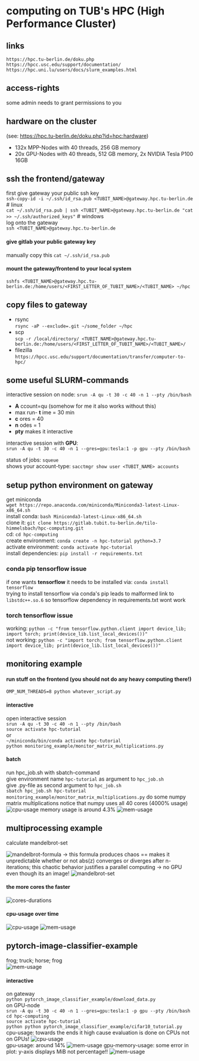 # computing on TUB's HPC (High Performance Cluster)
## links
`https://hpc.tu-berlin.de/doku.php`  
`https://hpcc.usc.edu/support/documentation/`  
`https://hpc.uni.lu/users/docs/slurm_examples.html`

## access-rights
some admin needs to grant permissions to you

## hardware on the cluster
(see: https://hpc.tu-berlin.de/doku.php?id=hpc:hardware)
* 132x MPP-Nodes with 40 threads, 256 GB memory
* 20x GPU-Nodes with 40 threads, 512 GB memory, 2x NVIDIA Tesla P100 16GB

## ssh the frontend/gateway  
first give gateway your public ssh key  
`ssh-copy-id -i ~/.ssh/id_rsa.pub <TUBIT_NAME>@gateway.hpc.tu-berlin.de`  # linux  
`cat ~/.ssh/id_rsa.pub | ssh <TUBIT_NAME>@gateway.hpc.tu-berlin.de "cat >> ~/.ssh/authorized_keys"` # windows  
log onto the gateway  
`ssh <TUBIT_NAME>@gateway.hpc.tu-berlin.de`  

#### give gitlab your public gateway key  
manually copy this `cat ~/.ssh/id_rsa.pub`  

#### mount the gateway/frontend to your local system  
`sshfs <TUBIT_NAME>@gateway.hpc.tu-berlin.de:/home/users/<FIRST_LETTER_OF_TUBIT_NAME>/<TUBIT_NAME> ~/hpc`  

## copy files to gateway

* rsync  
`rsync -aP --exclude=.git ~/some_folder ~/hpc`
* scp    
`scp -r /local/directory/ <TUBIT_NAME>@gateway.hpc.tu-berlin.de:/home/users/<FIRST_LETTER_OF_TUBIT_NAME>/<TUBIT_NAME>/`
* filezilla  
`https://hpcc.usc.edu/support/documentation/transfer/computer-to-hpc/`

## some useful SLURM-commands

interactive session on node:
`srun -A qu -t 30 -c 40 -n 1 --pty /bin/bash`
* __A__ ccount=qu (somehow for me it also works without this)
* max run- __t__ ime = 30 min
* __c__ ores = 40
* __n__ odes = 1
* __pty__ makes it interactive   

interactive session with __GPU__:  
`srun -A qu -t 30 -c 40 -n 1 --gres=gpu:tesla:1 -p gpu --pty /bin/bash`  

status of jobs: `squeue`  
shows your account-type: `sacctmgr show user <TUBIT_NAME> accounts`    

## setup python environment on gateway

get miniconda  
`wget https://repo.anaconda.com/miniconda/Miniconda3-latest-Linux-x86_64.sh`  
install conda: `bash Miniconda3-latest-Linux-x86_64.sh`  
clone it: `git clone https://gitlab.tubit.tu-berlin.de/tilo-himmelsbach/hpc-computing.git`  
cd: `cd hpc-computing`  
create environment: `conda create -n hpc-tutorial python=3.7`  
activate environment: `conda activate hpc-tutorial`  
install dependencies: `pip install -r requirements.txt`  

### conda pip tensorflow issue 

if one wants __tensorflow__ it needs to be installed via: `conda install tensorflow`  
trying to install tensorflow via conda's pip leads to malformed link to `libstdc++.so.6`
so tensorflow dependency in requirements.txt wont work
### torch tensorflow issue
working: `python -c "from tensorflow.python.client import device_lib; import torch; print(device_lib.list_local_devices())"`  
not working: `python -c "import torch; from tensorflow.python.client import device_lib; print(device_lib.list_local_devices())"`    
## monitoring example
#### run stuff on the frontend (you should not do any heavy computing there!)
`OMP_NUM_THREADS=8 python whatever_script.py`
#### interactive 
open interactive session  
`srun -A qu -t 30 -c 40 -n 1 --pty /bin/bash`  
`source activate hpc-tutorial`  
or  
`~/miniconda/bin/conda activate hpc-tutorial`  
`python monitoring_example/monitor_matrix_multiplications.py`
#### batch
run hpc_job.sh with sbatch-command  
give environment name `hpc-tutorial` as argument to `hpc_job.sh`  
give .py-file as second argument to `hpc_job.sh`  
`sbatch hpc_job.sh hpc-tutorial monitoring_example/monitor_matrix_multiplications.py`
do some numpy matrix multiplications notice that numpy uses all 40 cores (4000% usage)
![cpu-usage](monitoring_example/cpu.png)
memory usage is around 4.3%
![mem-usage](monitoring_example/mem.png)

## multiprocessing example
calculate mandelbrot-set  

![mandelbrot-formula](multiprocessing_example/mandelbrot_formula.svg)
-> this formula produces chaos == makes it unpredictable whether or not abs(z) converges or diverges after n-iterations; 
this chaotic behavior justifies a parallel computing -> no GPU even though its an image!
![mandelbrot-set](multiprocessing_example/mandelbrot_set.png)

#### the more cores the faster  
![cores-durations](multiprocessing_example/cores_durations.png)  
#### cpu-usage over time
![cpu-usage](multiprocessing_example/cpu.png)
![mem-usage](multiprocessing_example/mem.png)

## pytorch-image-classifier-example
frog; truck; horse; frog  
![mem-usage](pytorch_image_classifier_example/example_images.png)  

#### interactive
on gateway  
`python pytorch_image_classifier_example/download_data.py`  
on GPU-node  
`srun -A qu -t 30 -c 40 -n 1 --gres=gpu:tesla:1 -p gpu --pty /bin/bash`  
`cd hpc-computing`  
`source activate hpc-tutorial`  
`python python pytorch_image_classifier_example/cifar10_tutorial.py `  
cpu-usage: towards the ends it high cause evaluation is done on CPUs not on GPUs!
![cpu-usage](pytorch_image_classifier_example/cpu.png)  
gpu-usage: around 14%
![mem-usage](pytorch_image_classifier_example/gpu_util.png)
gpu-memory-usage: some error in plot: y-axis displays MiB not percentage!!
![mem-usage](pytorch_image_classifier_example/gpu_mem.png)






